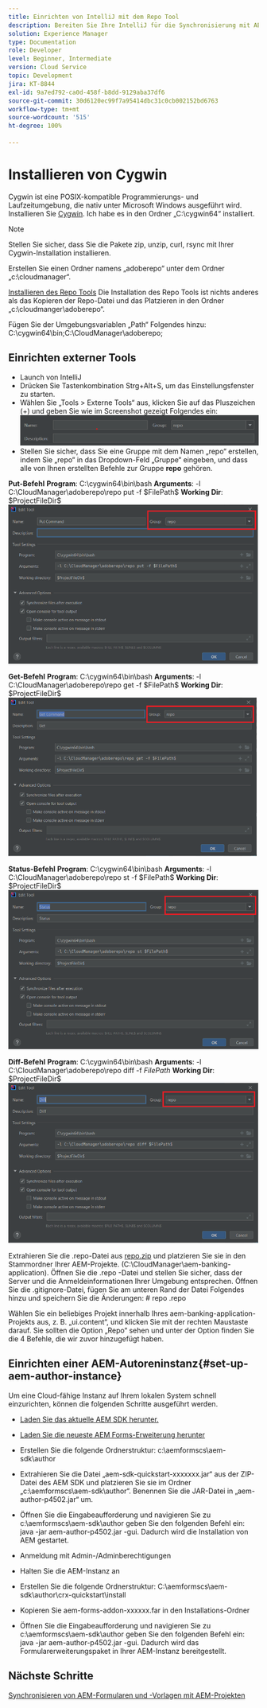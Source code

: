```yaml
---
title: Einrichten von IntelliJ mit dem Repo Tool
description: Bereiten Sie Ihre IntelliJ für die Synchronisierung mit AEM Cloud-fähigen Instanzen vor.
solution: Experience Manager
type: Documentation
role: Developer
level: Beginner, Intermediate
version: Cloud Service
topic: Development
jira: KT-8844
exl-id: 9a7ed792-ca0d-458f-b8dd-9129aba37df6
source-git-commit: 30d6120ec99f7a95414dbc31c0cb002152bd6763
workflow-type: tm+mt
source-wordcount: '515'
ht-degree: 100%

---
```


# Installieren von Cygwin


Cygwin ist eine POSIX-kompatible Programmierungs- und Laufzeitumgebung, die nativ unter Microsoft Windows ausgeführt wird.
Installieren Sie [Cygwin](https://www.cygwin.com/). Ich habe es in den Ordner „C:\cygwin64“ installiert.
>[!NOTE]
> Stellen Sie sicher, dass Sie die Pakete zip, unzip, curl, rsync mit Ihrer Cygwin-Installation installieren.

Erstellen Sie einen Ordner namens „adoberepo“ unter dem Ordner „c:\cloudmanager“.

[Installieren des Repo Tools](https://github.com/Adobe-Marketing-Cloud/tools/tree/master/repo) Die Installation des Repo Tools ist nichts anderes als das Kopieren der Repo-Datei und das Platzieren in den Ordner „c:\cloudmanger\adoberepo“.

Fügen Sie der Umgebungsvariablen „Path“ Folgendes hinzu: C:\cygwin64\bin;C:\CloudManager\adoberepo;

## Einrichten externer Tools

* Launch von IntelliJ
* Drücken Sie Tastenkombination Strg+Alt+S, um das Einstellungsfenster zu starten.
* Wählen Sie „Tools > Externe Tools“ aus, klicken Sie auf das Pluszeichen (+) und geben Sie wie im Screenshot gezeigt Folgendes ein:
  ![rep](assets/repo.png)
* Stellen Sie sicher, dass Sie eine Gruppe mit dem Namen „repo“ erstellen, indem Sie „repo“ in das Dropdown-Feld „Gruppe“ eingeben, und dass alle von Ihnen erstellten Befehle zur Gruppe **repo** gehören.


**Put-Befehl**
**Program**: C:\cygwin64\bin\bash
**Arguments**: -l C:\CloudManager\adoberepo\repo put -f \$FilePath\$
**Working Dir**: \$ProjectFileDir\$
![put-command](assets/put-command.png)

**Get-Befehl**
**Program**: C:\cygwin64\bin\bash
**Arguments**: -l C:\CloudManager\adoberepo\repo get -f \$FilePath\$
**Working Dir**: \$ProjectFileDir\$
![get-command](assets/get-command.png)

**Status-Befehl**
**Program**: C:\cygwin64\bin\bash
**Arguments**: -l C:\CloudManager\adoberepo\repo st -f \$FilePath\$
**Working Dir**: \$ProjectFileDir\$
![status-command](assets/status-command.png)

**Diff-Befehl**
**Program**: C:\cygwin64\bin\bash
**Arguments**: -l C:\CloudManager\adoberepo\repo diff -f $FilePath$
**Working Dir**: \$ProjectFileDir\$
![diff-command](assets/diff-command.png)

Extrahieren Sie die .repo-Datei aus [repo.zip](assets/repo.zip) und platzieren Sie sie in den Stammordner Ihrer AEM-Projekte. (C:\CloudManager\aem-banking-application). Öffnen Sie die .repo -Datei und stellen Sie sicher, dass der Server und die Anmeldeinformationen Ihrer Umgebung entsprechen.
Öffnen Sie die .gitignore-Datei, fügen Sie am unteren Rand der Datei Folgendes hinzu und speichern Sie die Änderungen:
\# repo
.repo

Wählen Sie ein beliebiges Projekt innerhalb Ihres aem-banking-application-Projekts aus, z. B. „ui.content“, und klicken Sie mit der rechten Maustaste darauf. Sie sollten die Option „Repo“ sehen und unter der Option finden Sie die 4 Befehle, die wir zuvor hinzugefügt haben.

## Einrichten einer AEM-Autoreninstanz{#set-up-aem-author-instance}

Um eine Cloud-fähige Instanz auf Ihrem lokalen System schnell einzurichten, können die folgenden Schritte ausgeführt werden.
* [Laden Sie das aktuelle AEM SDK herunter.](https://experience.adobe.com/#/downloads/content/software-distribution/en/aemcloud.html)

* [Laden Sie die neueste AEM Forms-Erweiterung herunter](https://experience.adobe.com/#/downloads/content/software-distribution/de/aemcloud.html)

* Erstellen Sie die folgende Ordnerstruktur: 
c:\aemformscs\aem-sdk\author

* Extrahieren Sie die Datei „aem-sdk-quickstart-xxxxxxx.jar“ aus der ZIP-Datei des AEM SDK und platzieren Sie sie im Ordner „c:\aemformscs\aem-sdk\author“. Benennen Sie die JAR-Datei in „aem-author-p4502.jar“ um.

* Öffnen Sie die Eingabeaufforderung und navigieren Sie zu c:\aemformscs\aem-sdk\author
geben Sie den folgenden Befehl ein: java -jar aem-author-p4502.jar -gui. Dadurch wird die Installation von AEM gestartet.
* Anmeldung mit Admin-/Adminberechtigungen
* Halten Sie die AEM-Instanz an
* Erstellen Sie die folgende Ordnerstruktur: C:\aemformscs\aem-sdk\author\crx-quickstart\install
* Kopieren Sie aem-forms-addon-xxxxxx.far in den Installations-Ordner
* Öffnen Sie die Eingabeaufforderung und navigieren Sie zu c:\aemformscs\aem-sdk\author
geben Sie den folgenden Befehl ein: java -jar aem-author-p4502.jar -gui. Dadurch wird das Formularerweiterungspaket in Ihrer AEM-Instanz bereitgestellt.

## Nächste Schritte

[Synchronisieren von AEM-Formularen und -Vorlagen mit AEM-Projekten](./deploy-your-first-form.md)

